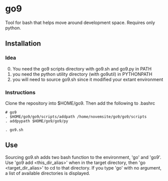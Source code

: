 # go9
Tool for bash that helps move around development space. Requires only python.

## Installation
### Idea

0. You need the go9 scripts directory with go9.sh and go9.py in PATH
1. you need the python utility directory (with go9util) in PYTHONPATH
2. you will need to source go9.sh since it modified your extant environment

### Instructions

Clone the repository into $HOME/go9. Then add the following to
.bashrc

```
# go9
. $HOME/go9/go9/scripts/addpath /home/novemsite/go9/go9/scripts
. addpypath $HOME/go9/go9/py

. go9.sh
```

## Use

Sourcing go9.sh adds two bash function to the environment, 'go' and 'go9'.  Use 'go9 add \<this_dir_alias\>' when in the target directory, then 'go \<target_dir_alias\>' to cd to that directory.  If you type 'go' with no argument, a list of available directories is displayed.


